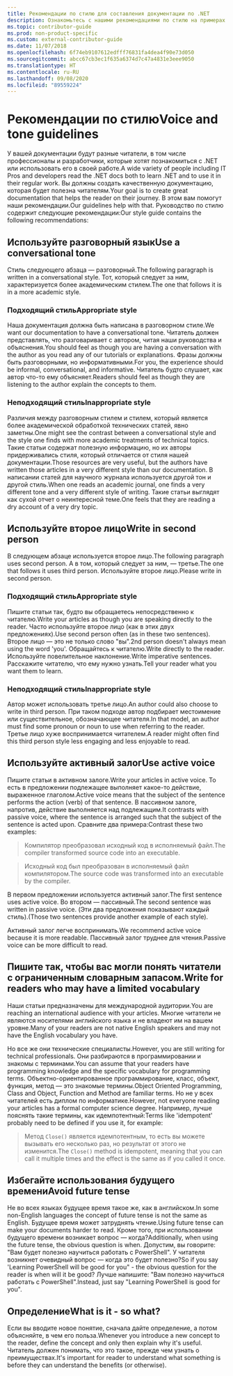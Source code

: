 ```yaml
---
title: Рекомендации по стилю для составления документации по .NET
description: Ознакомьтесь с нашими рекомендациями по стилю на примерах.
ms.topic: contributor-guide
ms.prod: non-product-specific
ms.custom: external-contributor-guide
ms.date: 11/07/2018
ms.openlocfilehash: 6f74eb9107612edfff76831fa4dea4f90e73d050
ms.sourcegitcommit: abcc67cb3ec1f635a6374d7c47a4831e3eee9050
ms.translationtype: HT
ms.contentlocale: ru-RU
ms.lasthandoff: 09/08/2020
ms.locfileid: "89559224"
---
```

# <a name="voice-and-tone-guidelines"></a><span data-ttu-id="2f89a-103">Рекомендации по стилю</span><span class="sxs-lookup"><span data-stu-id="2f89a-103">Voice and tone guidelines</span></span>

<span data-ttu-id="2f89a-104">У вашей документации будут разные читатели, в том числе профессионалы и разработчики, которые хотят познакомиться с .NET или использовать его в своей работе.</span><span class="sxs-lookup"><span data-stu-id="2f89a-104">A wide variety of people including IT Pros and developers read the .NET docs both to learn .NET and to use it in their regular work.</span></span> <span data-ttu-id="2f89a-105">Вы должны создать качественную документацию, которая будет полезна читателям.</span><span class="sxs-lookup"><span data-stu-id="2f89a-105">Your goal is to create great documentation that helps the reader on their journey.</span></span> <span data-ttu-id="2f89a-106">В этом вам помогут наши рекомендации.</span><span class="sxs-lookup"><span data-stu-id="2f89a-106">Our guidelines help with that.</span></span> <span data-ttu-id="2f89a-107">Руководство по стилю содержит следующие рекомендации:</span><span class="sxs-lookup"><span data-stu-id="2f89a-107">Our style guide contains the following recommendations:</span></span>

## <a name="use-a-conversational-tone"></a><span data-ttu-id="2f89a-108">Используйте разговорный язык</span><span class="sxs-lookup"><span data-stu-id="2f89a-108">Use a conversational tone</span></span>

<span data-ttu-id="2f89a-109">Стиль следующего абзаца — разговорный.</span><span class="sxs-lookup"><span data-stu-id="2f89a-109">The following paragraph is written in a conversational style.</span></span> <span data-ttu-id="2f89a-110">Тот, который следует за ним, характеризуется более академическим стилем.</span><span class="sxs-lookup"><span data-stu-id="2f89a-110">The one that follows it is in a more academic style.</span></span>

### <a name="appropriate-style"></a><span data-ttu-id="2f89a-111">Подходящий стиль</span><span class="sxs-lookup"><span data-stu-id="2f89a-111">Appropriate style</span></span>

<span data-ttu-id="2f89a-112">Наша документация должна быть написана в разговорном стиле.</span><span class="sxs-lookup"><span data-stu-id="2f89a-112">We want our documentation to have a conversational tone.</span></span> <span data-ttu-id="2f89a-113">Читатель должен представлять, что разговаривает с автором, читая наши руководства и объяснения.</span><span class="sxs-lookup"><span data-stu-id="2f89a-113">You should feel as though you are having a conversation with the author as you read any of our tutorials or explanations.</span></span> <span data-ttu-id="2f89a-114">Фразы должны быть разговорными, но информативными.</span><span class="sxs-lookup"><span data-stu-id="2f89a-114">For you, the experience should be informal, conversational, and informative.</span></span> <span data-ttu-id="2f89a-115">Читатель будто слушает, как автор что-то ему объясняет.</span><span class="sxs-lookup"><span data-stu-id="2f89a-115">Readers should feel as though they are listening to the author explain the concepts to them.</span></span>

### <a name="inappropriate-style"></a><span data-ttu-id="2f89a-116">Неподходящий стиль</span><span class="sxs-lookup"><span data-stu-id="2f89a-116">Inappropriate style</span></span>

<span data-ttu-id="2f89a-117">Различия между разговорным стилем и стилем, который является более академической обработкой технических статей, явно заметны.</span><span class="sxs-lookup"><span data-stu-id="2f89a-117">One might see the contrast between a conversational style and the style one finds with more academic treatments of technical topics.</span></span> <span data-ttu-id="2f89a-118">Такие статьи содержат полезную информацию, но их авторы придерживались стиля, который отличается от стиля нашей документации.</span><span class="sxs-lookup"><span data-stu-id="2f89a-118">Those resources are very useful, but the authors have written those articles in a very different style than our documentation.</span></span> <span data-ttu-id="2f89a-119">В написании статей для научного журнала используется другой тон и другой стиль.</span><span class="sxs-lookup"><span data-stu-id="2f89a-119">When one reads an academic journal, one finds a very different tone and a very different style of writing.</span></span> <span data-ttu-id="2f89a-120">Такие статьи выглядят как сухой отчет о неинтересной теме.</span><span class="sxs-lookup"><span data-stu-id="2f89a-120">One feels that they are reading a dry account of a very dry topic.</span></span>  

## <a name="write-in-second-person"></a><span data-ttu-id="2f89a-121">Используйте второе лицо</span><span class="sxs-lookup"><span data-stu-id="2f89a-121">Write in second person</span></span>

<span data-ttu-id="2f89a-122">В следующем абзаце используется второе лицо.</span><span class="sxs-lookup"><span data-stu-id="2f89a-122">The following paragraph uses second person.</span></span> <span data-ttu-id="2f89a-123">А в том, который следует за ним, — третье.</span><span class="sxs-lookup"><span data-stu-id="2f89a-123">The one that follows it uses third person.</span></span> <span data-ttu-id="2f89a-124">Используйте второе лицо.</span><span class="sxs-lookup"><span data-stu-id="2f89a-124">Please write in second person.</span></span>

### <a name="appropriate-style"></a><span data-ttu-id="2f89a-125">Подходящий стиль</span><span class="sxs-lookup"><span data-stu-id="2f89a-125">Appropriate style</span></span>

<span data-ttu-id="2f89a-126">Пишите статьи так, будто вы обращаетесь непосредственно к читателю.</span><span class="sxs-lookup"><span data-stu-id="2f89a-126">Write your articles as though you are speaking directly to the reader.</span></span> <span data-ttu-id="2f89a-127">Часто используйте второе лицо (как в этих двух предложениях).</span><span class="sxs-lookup"><span data-stu-id="2f89a-127">Use second person often (as in these two sentences).</span></span> <span data-ttu-id="2f89a-128">Второе лицо — это не только слово "вы".</span><span class="sxs-lookup"><span data-stu-id="2f89a-128">2nd person doesn't always mean using the word 'you'.</span></span> <span data-ttu-id="2f89a-129">Обращайтесь к читателю.</span><span class="sxs-lookup"><span data-stu-id="2f89a-129">Write directly to the reader.</span></span> <span data-ttu-id="2f89a-130">Используйте повелительное наклонение.</span><span class="sxs-lookup"><span data-stu-id="2f89a-130">Write imperative sentences.</span></span> <span data-ttu-id="2f89a-131">Расскажите читателю, что ему нужно узнать.</span><span class="sxs-lookup"><span data-stu-id="2f89a-131">Tell your reader what you want them to learn.</span></span>

### <a name="inappropriate-style"></a><span data-ttu-id="2f89a-132">Неподходящий стиль</span><span class="sxs-lookup"><span data-stu-id="2f89a-132">Inappropriate style</span></span>

<span data-ttu-id="2f89a-133">Автор может использовать третье лицо.</span><span class="sxs-lookup"><span data-stu-id="2f89a-133">An author could also choose to write in third person.</span></span> <span data-ttu-id="2f89a-134">При таком подходе автор подбирает местоимение или существительное, обозначающее читателя.</span><span class="sxs-lookup"><span data-stu-id="2f89a-134">In that model, an author must find some pronoun or noun to use when referring to the reader.</span></span> <span data-ttu-id="2f89a-135">Третье лицо хуже воспринимается читателем.</span><span class="sxs-lookup"><span data-stu-id="2f89a-135">A reader might often find this third person style less engaging and less enjoyable to read.</span></span>

## <a name="use-active-voice"></a><span data-ttu-id="2f89a-136">Используйте активный залог</span><span class="sxs-lookup"><span data-stu-id="2f89a-136">Use active voice</span></span>

<span data-ttu-id="2f89a-137">Пишите статьи в активном залоге.</span><span class="sxs-lookup"><span data-stu-id="2f89a-137">Write your articles in active voice.</span></span> <span data-ttu-id="2f89a-138">То есть в предложении подлежащее выполняет какое-то действие, выраженное глаголом.</span><span class="sxs-lookup"><span data-stu-id="2f89a-138">Active voice means that the subject of the sentence performs the action (verb) of that sentence.</span></span> <span data-ttu-id="2f89a-139">В пассивном залоге, напротив, действие выполняется над подлежащим.</span><span class="sxs-lookup"><span data-stu-id="2f89a-139">It contrasts with passive voice, where the sentence is arranged such that the subject of the sentence is acted upon.</span></span> <span data-ttu-id="2f89a-140">Сравните два примера:</span><span class="sxs-lookup"><span data-stu-id="2f89a-140">Contrast these two examples:</span></span>

><span data-ttu-id="2f89a-141">Компилятор преобразовал исходный код в исполняемый файл.</span><span class="sxs-lookup"><span data-stu-id="2f89a-141">The compiler transformed source code into an executable.</span></span>

><span data-ttu-id="2f89a-142">Исходный код был преобразован в исполняемый файл компилятором.</span><span class="sxs-lookup"><span data-stu-id="2f89a-142">The source code was transformed into an executable by the compiler.</span></span>

<span data-ttu-id="2f89a-143">В первом предложении используется активный залог.</span><span class="sxs-lookup"><span data-stu-id="2f89a-143">The first sentence uses active voice.</span></span> <span data-ttu-id="2f89a-144">Во втором — пассивный.</span><span class="sxs-lookup"><span data-stu-id="2f89a-144">The second sentence was written in passive voice.</span></span> <span data-ttu-id="2f89a-145">(Эти два предложения показывают каждый стиль).</span><span class="sxs-lookup"><span data-stu-id="2f89a-145">(Those two sentences provide another example of each style).</span></span>

<span data-ttu-id="2f89a-146">Активный залог легче воспринимать.</span><span class="sxs-lookup"><span data-stu-id="2f89a-146">We recommend active voice because it is more readable.</span></span> <span data-ttu-id="2f89a-147">Пассивный залог труднее для чтения.</span><span class="sxs-lookup"><span data-stu-id="2f89a-147">Passive voice can be more difficult to read.</span></span>

## <a name="write-for-readers-who-may-have-a-limited-vocabulary"></a><span data-ttu-id="2f89a-148">Пишите так, чтобы вас могли понять читатели с ограниченным словарным запасом.</span><span class="sxs-lookup"><span data-stu-id="2f89a-148">Write for readers who may have a limited vocabulary</span></span>

<span data-ttu-id="2f89a-149">Наши статьи предназначены для международной аудитории.</span><span class="sxs-lookup"><span data-stu-id="2f89a-149">You are reaching an international audience with your articles.</span></span> <span data-ttu-id="2f89a-150">Многие читатели не являются носителями английского языка и не владеют им на вашем уровне.</span><span class="sxs-lookup"><span data-stu-id="2f89a-150">Many of your readers are not native English speakers and may not have the English vocabulary you have.</span></span>

<span data-ttu-id="2f89a-151">Но все же они технические специалисты.</span><span class="sxs-lookup"><span data-stu-id="2f89a-151">However, you are still writing for technical professionals.</span></span> <span data-ttu-id="2f89a-152">Они разбираются в программировании и знакомы с терминами.</span><span class="sxs-lookup"><span data-stu-id="2f89a-152">You can assume that your readers have programming knowledge and the specific vocabulary for programming terms.</span></span> <span data-ttu-id="2f89a-153">Объектно-ориентированное программирование, класс, объект, функция, метод — это знакомые термины.</span><span class="sxs-lookup"><span data-stu-id="2f89a-153">Object Oriented Programming, Class and Object, Function and Method are familiar terms.</span></span> <span data-ttu-id="2f89a-154">Но не у всех читателей есть диплом по информатике.</span><span class="sxs-lookup"><span data-stu-id="2f89a-154">However, not everyone reading your articles has a formal computer science degree.</span></span> <span data-ttu-id="2f89a-155">Например, лучше пояснять такие термины, как идемпотентный:</span><span class="sxs-lookup"><span data-stu-id="2f89a-155">Terms like 'idempotent' probably need to be defined if you use it, for example:</span></span>

> <span data-ttu-id="2f89a-156">Метод `Close()` является идемпотентным, то есть вы можете вызывать его несколько раз, но результат от этого не изменится.</span><span class="sxs-lookup"><span data-stu-id="2f89a-156">The `Close()` method is idempotent, meaning that you can call it multiple times and the effect is the same as if you called it once.</span></span>

## <a name="avoid-future-tense"></a><span data-ttu-id="2f89a-157">Избегайте использования будущего времени</span><span class="sxs-lookup"><span data-stu-id="2f89a-157">Avoid future tense</span></span>

<span data-ttu-id="2f89a-158">Не во всех языках будущее время такое же, как в английском.</span><span class="sxs-lookup"><span data-stu-id="2f89a-158">In some non-English languages the concept of future tense is not the same as English.</span></span> <span data-ttu-id="2f89a-159">Будущее время может затруднять чтение.</span><span class="sxs-lookup"><span data-stu-id="2f89a-159">Using future tense can make your documents harder to read.</span></span> <span data-ttu-id="2f89a-160">Кроме того, при использовании будущего времени возникает вопрос — когда?</span><span class="sxs-lookup"><span data-stu-id="2f89a-160">Additionally, when using the future tense, the obvious question is when.</span></span> <span data-ttu-id="2f89a-161">Допустим, вы говорите: "Вам будет полезно научиться работать с PowerShell". У читателя возникнет очевидный вопрос — когда это будет полезно?</span><span class="sxs-lookup"><span data-stu-id="2f89a-161">So if you say 'Learning PowerShell will be good for you" - the obvious question for the reader is when will it be good?</span></span> <span data-ttu-id="2f89a-162">Лучше напишите: "Вам полезно научиться работать с PowerShell".</span><span class="sxs-lookup"><span data-stu-id="2f89a-162">Instead, just say "Learning PowerShell is good for you".</span></span>

## <a name="what-is-it---so-what"></a><span data-ttu-id="2f89a-163">Определение</span><span class="sxs-lookup"><span data-stu-id="2f89a-163">What is it - so what?</span></span>

<span data-ttu-id="2f89a-164">Если вы вводите новое понятие, сначала дайте определение, а потом объясняйте, в чем его польза.</span><span class="sxs-lookup"><span data-stu-id="2f89a-164">Whenever you introduce a new concept to the reader, define the concept and only then explain why it's useful.</span></span> <span data-ttu-id="2f89a-165">Читатель должен понимать, что это такое, прежде чем узнать о преимуществах.</span><span class="sxs-lookup"><span data-stu-id="2f89a-165">It's important for reader to understand what something is before they can understand the benefits (or otherwise).</span></span>

